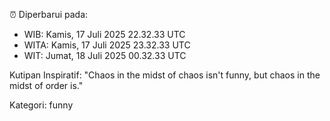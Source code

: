 ⏰ Diperbarui pada:
- WIB: Kamis, 17 Juli 2025 22.32.33 UTC
- WITA: Kamis, 17 Juli 2025 23.32.33 UTC
- WIT: Jumat, 18 Juli 2025 00.32.33 UTC

Kutipan Inspiratif:
"Chaos in the midst of chaos isn't funny, but chaos in the midst of order is."


Kategori: funny

